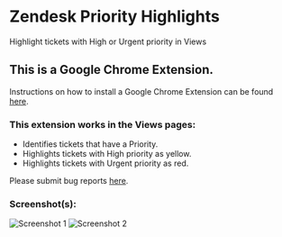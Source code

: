# Zendesk Priority Highlights

Highlight tickets with High or Urgent priority in Views

## This is a Google Chrome Extension.

Instructions on how to install a Google Chrome Extension can be found [here](https://developer.chrome.com/extensions/getstarted#unpacked).

### This extension works in the Views pages:

* Identifies tickets that have a Priority.
* Highlights tickets with High priority as yellow.
* Highlights tickets with Urgent priority as red.

Please submit bug reports [here](https://github.com/aculligan/chrome-ext-Zendesk_Priority_Highlights/issues).

### Screenshot(s):
![Screenshot 1](https://aculligan.github.io/CDN/chrome-ext-Zendesk_Priority_Highlights/screenshot-1.png)
![Screenshot 2](https://aculligan.github.io/CDN/chrome-ext-Zendesk_Priority_Highlights/screenshot-2.png)
